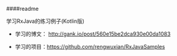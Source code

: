 ####readme

学习RxJava的练习例子(Kotlin版)

 - 学习的博文： http://gank.io/post/560e15be2dca930e00da1083

 - 学习的项目：https://github.com/rengwuxian/RxJavaSamples